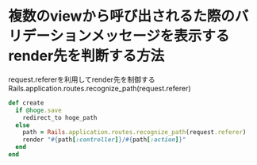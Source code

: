 # 複数のviewから呼び出されるた際のバリデーションメッセージを表示するrender先を判断する方法
request.refererを利用してrender先を制御する
Rails.application.routes.recognize_path(request.referer)
```ruby
def create
  if @hoge.save
	redirect_to hoge_path  
  else
	path = Rails.application.routes.recognize_path(request.referer)
	render "#{path[:controller]}/#{path[:action]}"
  end
end
```
